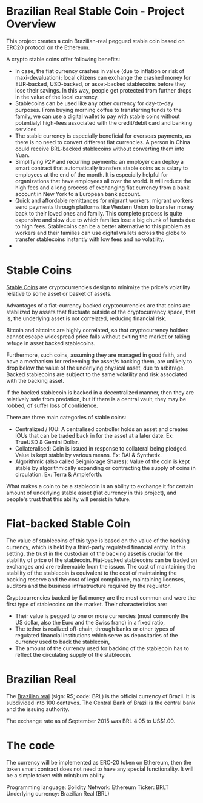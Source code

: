 # Brazilian Real Stable Coin - Project Overview 

This project creates a coin Brazilian-real peggued stable coin based on ERC20 protocol on the Ethereum.

A crypto stable coins offer following benefits:

- In case, the fiat currency crashes in value (due to inflation or risk of maxi-devaluation); local citizens can exchange the crashed money for EUR-backed, USD-backed, or asset-backed stablecoins before they lose their savings. In this way, people get protected from further drops in the value of the local currency.
- Stablecoins can be used like any other currency for day-to-day purposes. From buying morning coffee to transferring funds to the family, we can use a digital wallet to pay with stable coins without potentialyl high-fees associated with the credit/debit card and banking services
- The stable currency is especially beneficial for overseas payments, as there is no need to convert different fiat currencies. A person in China could receive BRL-backed stablecoins without converting them into Yuan.
- Simplifying P2P and recurring payments: an employer can deploy a smart contract that automatically transfers stable coins as a salary to employees at the end of the month. It is especially helpful for organizations that have employees all over the world. It will reduce the high fees and a long process of exchanging fiat currency from a bank account in New York to a European bank account.
- Quick and affordable remittances for migrant workers: migrant workers send payments through platforms like Western Union to transfer money back to their loved ones and family. This complete process is quite expensive and slow due to which families lose a big chunk of funds due to high fees. Stablecoins can be a better alternative to this problem as workers and their families can use digital wallets across the globe to transfer stablecoins instantly with low fees and no volatility.
- 

# Stable Coins

[Stable Coins](https://en.wikipedia.org/wiki/Stablecoin) are cryptocurrencies design to minimize the price's volatility relative to some asset or basket of assets.

Advantages of a fiat-currency backed cryptocurrencies are that coins are stabilized by assets that fluctuate outside of the cryptocurrency space, that is, the underlying asset is not correlated, reducing financial risk. 

Bitcoin and altcoins are highly correlated, so that cryptocurrency holders cannot escape widespread price falls without exiting the market or taking refuge in asset backed stablecoins. 

Furthermore, such coins, assuming they are managed in good faith, and have a mechanism for redeeming the asset/s backing them, are unlikely to drop below the value of the underlying physical asset, due to arbitrage. Backed stablecoins are subject to the same volatility and risk associated with the backing asset.

If the backed stablecoin is backed in a decentralized manner, then they are relatively safe from predation, but if there is a central vault, they may be robbed, of suffer loss of confidence.

There are three main categories of stable coins:

- Centralized / IOU: A centralised controller holds an asset and creates IOUs that can be traded back in for the asset at a later date. Ex: TrueUSD & Gemini Dollar.
- Collateralised: Coin is issued in response to collateral being pledged. Value is kept stable by various means. Ex: DAI & Synthetix.
- Algorithmic (also called Seigniorage Shares ): Value of the coin is kept stable by algorithmically expanding or contracting the supply of coins in circulation. Ex: Terra & Ampleforth.

What makes a coin to be a stablecoin is an ability to exchange it for certain amount of underlying stable asset (fiat currency in this project), and people's trust that this ability will persist in future.

# Fiat-backed Stable Coin

The value of stablecoins of this type is based on the value of the backing currency, which is held by a third-party regulated financial entity.  In this setting, the trust in the custodian of the backing asset is crucial for the stability of price of the stablecoin. Fiat-backed stablecoins can be traded on exchanges and are redeemable from the issuer. The cost of maintaining the stability of the stablecoin is equivalent to the cost of maintaining the backing reserve and the cost of legal compliance, maintaining licenses, auditors and the business infrastructure required by the regulator.

Cryptocurrencies backed by fiat money are the most common and were the first type of stablecoins on the market. Their characteristics are:

- Their value is pegged to one or more currencies (most commonly the US dollar, also the Euro and the Swiss franc) in a fixed ratio,
- The tether is realized off-chain, through banks or other types of regulated financial institutions which serve as depositaries of the currency used to back the stablecoin,
- The amount of the currency used for backing of the stablecoin has to reflect the circulating supply of the stablecoin.

# Brazilian Real

The [Brazilian real](https://en.wikipedia.org/wiki/Brazilian_real) (sign: R$; code: BRL) is the official currency of Brazil. It is subdivided into 100 centavos. The Central Bank of Brazil is the central bank and the issuing authority.

The exchange rate as of September 2015 was BRL 4.05 to US$1.00.

# The code

The currency will be implemented as ERC-20 token on Ethereum, then the token smart contract does not need to have any special functionality. It will be a simple token with mint/burn ability.

Programming language: Solidity
Network: Ethereum
Ticker: BRLT
Underlying currency: Brazilian Real (BRL)
